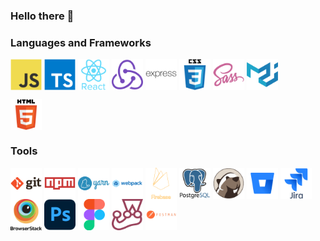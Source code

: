 ### Hello there 👋

### Languages and Frameworks
<a href="https://github.com/devicons/devicon/blob/master/icons/javascript/javascript-original.svg" target="_blank"><img align="center" src="https://github.com/devicons/devicon/blob/master/icons/javascript/javascript-original.svg" height="50" /></a>
<a href="https://github.com/devicons/devicon/blob/master/icons/typescript/typescript-original.svg" target="_blank"><img align="center" src="https://github.com/devicons/devicon/blob/master/icons/typescript/typescript-original.svg" height="50" /></a>
<a href="https://github.com/devicons/devicon/blob/master/icons/react/react-original-wordmark.svg" target="_blank"><img align="center" src="https://github.com/devicons/devicon/blob/master/icons/react/react-original-wordmark.svg" height="50" /></a>
<a href="https://github.com/devicons/devicon/blob/master/icons/redux/redux-original.svg" target="_blank"><img align="center" src="https://github.com/devicons/devicon/blob/master/icons/redux/redux-original.svg" height="50" /></a>
<a href="https://github.com/devicons/devicon/blob/master/icons/express/express-original-wordmark.svg" target="_blank"><img align="center" src="https://github.com/devicons/devicon/blob/master/icons/express/express-original-wordmark.svg" height="50" /></a>
<a href="https://github.com/devicons/devicon/blob/master/icons/css3/css3-original-wordmark.svg" target="_blank"><img align="center" src="https://github.com/devicons/devicon/blob/master/icons/css3/css3-original-wordmark.svg" height="50" /></a>
<a href="https://github.com/devicons/devicon/blob/master/icons/sass/sass-original.svg" target="_blank"><img align="center" src="https://github.com/devicons/devicon/blob/master/icons/sass/sass-original.svg" height="50" /></a>
<a href="https://github.com/devicons/devicon/blob/master/icons/materialui/materialui-original.svg" target="_blank"><img align="center" src="https://github.com/devicons/devicon/blob/master/icons/materialui/materialui-original.svg" height="50" /></a>
<!-- 
<a href="https://github.com/devicons/devicon/blob/master/icons/tailwindcss/tailwindcss-original-wordmark.svg" target="_blank"><img align="center" src="https://github.com/devicons/devicon/blob/master/icons/tailwindcss/tailwindcss-original-wordmark.svg" height="50" /></a>
-->
<a href="https://github.com/devicons/devicon/blob/master/icons/html5/html5-original-wordmark.svg" target="_blank"><img align="center" src="https://github.com/devicons/devicon/blob/master/icons/html5/html5-original-wordmark.svg" height="50" /></a>
### Tools
<a href="https://github.com/devicons/devicon/blob/master/icons/git/git-original-wordmark.svg" target="_blank"><img align="center" src="https://github.com/devicons/devicon/blob/master/icons/git/git-original-wordmark.svg" height="50" /></a>
<a href="https://github.com/devicons/devicon/blob/master/icons/npm/npm-original-wordmark.svg" target="_blank"><img align="center" src="https://github.com/devicons/devicon/blob/master/icons/npm/npm-original-wordmark.svg" height="50" /></a>
<a href="https://github.com/devicons/devicon/blob/master/icons/yarn/yarn-original-wordmark.svg" target="_blank"><img align="center" src="https://github.com/devicons/devicon/blob/master/icons/yarn/yarn-original-wordmark.svg" height="50" /></a>
<a href="https://github.com/devicons/devicon/blob/master/icons/webpack/webpack-original-wordmark.svg" target="_blank"><img align="center" src="https://github.com/devicons/devicon/blob/master/icons/webpack/webpack-original-wordmark.svg" height="50" /></a>
<a href="https://github.com/devicons/devicon/blob/master/icons/firebase/firebase-line-wordmark.svg" target="_blank"><img align="center" src="https://github.com/devicons/devicon/blob/master/icons/firebase/firebase-line-wordmark.svg" height="50" /></a>
<a href="https://github.com/devicons/devicon/blob/master/icons/postgresql/postgresql-original-wordmark.svg" target="_blank"><img align="center" src="https://github.com/devicons/devicon/blob/master/icons/postgresql/postgresql-original-wordmark.svg" height="50" /></a>
<a href="https://github.com/devicons/devicon/blob/master/icons/dbeaver/dbeaver-original.svg" target="_blank"><img align="center" src="https://github.com/devicons/devicon/blob/master/icons/dbeaver/dbeaver-original.svg" height="50" /></a>
<a href="https://github.com/devicons/devicon/blob/master/icons/bitbucket/bitbucket-original.svg" target="_blank"><img align="center" src="https://github.com/devicons/devicon/blob/master/icons/bitbucket/bitbucket-original.svg" height="50" /></a>
<a href="https://github.com/devicons/devicon/blob/master/icons/jira/jira-original-wordmark.svg" target="_blank"><img align="center" src="https://github.com/devicons/devicon/blob/master/icons/jira/jira-original-wordmark.svg" height="50" /></a>
<a href="https://github.com/devicons/devicon/blob/master/icons/browserstack/browserstack-original-wordmark.svg" target="_blank"><img align="center" src="https://github.com/devicons/devicon/blob/master/icons/browserstack/browserstack-original-wordmark.svg" height="50" /></a>
<a href="https://github.com/devicons/devicon/blob/master/icons/photoshop/photoshop-original.svg" target="_blank"><img align="center" src="https://github.com/devicons/devicon/blob/master/icons/photoshop/photoshop-original.svg" height="50" /></a>
<a href="https://github.com/devicons/devicon/blob/master/icons/figma/figma-original.svg" target="_blank"><img align="center" src="https://github.com/devicons/devicon/blob/master/icons/figma/figma-original.svg" height="50" /></a>
<a href="https://github.com/devicons/devicon/blob/master/icons/jest/jest-plain.svg" target="_blank"><img align="center" src="https://github.com/devicons/devicon/blob/master/icons/jest/jest-plain.svg" height="50" /></a>
<a href="https://github.com/devicons/devicon/blob/master/icons/postman/postman-original-wordmark.svg" target="_blank"><img align="center" src="https://github.com/devicons/devicon/blob/master/icons/postman/postman-original-wordmark.svg" height="50" /></a>

<!-- 
**szabidev/szabidev** is a ✨ _special_ ✨ repository because its `README.md` (this file) appears on your GitHub profile.

Here are some ideas to get you started:

- 🔭 I’m currently working on ...
- 🌱 I’m currently learning ...
- 👯 I’m looking to collaborate on ...
- 🤔 I’m looking for help with ...
- 💬 Ask me about ...
- 📫 How to reach me: ...
- 😄 Pronouns: ...
- ⚡ Fun fact: ...
-->
